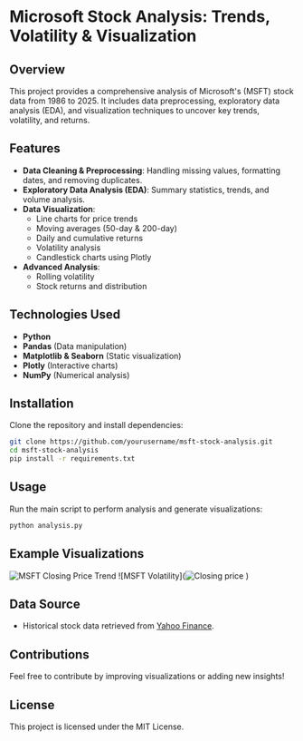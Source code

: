 # Microsoft Stock Analysis: Trends, Volatility & Visualization

## Overview
This project provides a comprehensive analysis of Microsoft's (MSFT) stock data from 1986 to 2025. It includes data preprocessing, exploratory data analysis (EDA), and visualization techniques to uncover key trends, volatility, and returns.

## Features
- **Data Cleaning & Preprocessing**: Handling missing values, formatting dates, and removing duplicates.
- **Exploratory Data Analysis (EDA)**: Summary statistics, trends, and volume analysis.
- **Data Visualization**:
  - Line charts for price trends
  - Moving averages (50-day & 200-day)
  - Daily and cumulative returns
  - Volatility analysis
  - Candlestick charts using Plotly
- **Advanced Analysis**:
  - Rolling volatility
  - Stock returns and distribution

## Technologies Used
- **Python**
- **Pandas** (Data manipulation)
- **Matplotlib & Seaborn** (Static visualization)
- **Plotly** (Interactive charts)
- **NumPy** (Numerical analysis)

## Installation
Clone the repository and install dependencies:
```bash
git clone https://github.com/yourusername/msft-stock-analysis.git
cd msft-stock-analysis
pip install -r requirements.txt
```

## Usage
Run the main script to perform analysis and generate visualizations:
```bash
python analysis.py
```

## Example Visualizations
![MSFT Closing Price Trend]("C:\Users\rohit\Downloads\microsoft\Volatility.png")
![MSFT Volatility](![Closing price](https://github.com/user-attachments/assets/d20c8c1f-222a-4ffa-b1bb-a9df0f6a0a39)
)

## Data Source
- Historical stock data retrieved from [Yahoo Finance](https://finance.yahoo.com/quote/MSFT/history).

## Contributions
Feel free to contribute by improving visualizations or adding new insights!

## License
This project is licensed under the MIT License.

